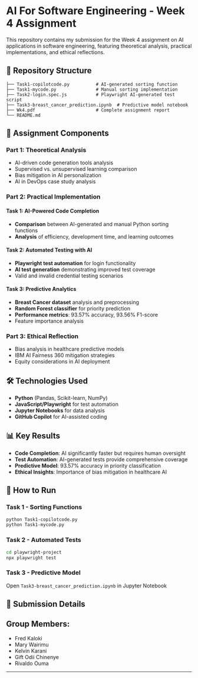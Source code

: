 # AI For Software Engineering - Week 4 Assignment

This repository contains my submission for the Week 4 assignment on AI applications in software engineering, featuring theoretical analysis, practical implementations, and ethical reflections.

## 📁 Repository Structure

```
├── Task1-copilotcode.py          # AI-generated sorting function
├── Task1-mycode.py               # Manual sorting implementation  
├── Task2-login.spec.js           # Playwright AI-generated test script
├── Task3-breast_cancer_prediction.ipynb  # Predictive model notebook
├── Wk4.pdf                       # Complete assignment report
└── README.md                     
```

## 🎯 Assignment Components

### Part 1: Theoretical Analysis
- AI-driven code generation tools analysis
- Supervised vs. unsupervised learning comparison
- Bias mitigation in AI personalization
- AI in DevOps case study analysis

### Part 2: Practical Implementation

#### Task 1: AI-Powered Code Completion
- **Comparison** between AI-generated and manual Python sorting functions
- **Analysis** of efficiency, development time, and learning outcomes

#### Task 2: Automated Testing with AI  
- **Playwright test automation** for login functionality
- **AI test generation** demonstrating improved test coverage
- Valid and invalid credential testing scenarios

#### Task 3: Predictive Analytics
- **Breast Cancer dataset** analysis and preprocessing
- **Random Forest classifier** for priority prediction
- **Performance metrics**: 93.57% accuracy, 93.56% F1-score
- Feature importance analysis

### Part 3: Ethical Reflection
- Bias analysis in healthcare predictive models
- IBM AI Fairness 360 mitigation strategies
- Equity considerations in AI deployment

## 🛠️ Technologies Used

- **Python** (Pandas, Scikit-learn, NumPy)
- **JavaScript/Playwright** for test automation
- **Jupyter Notebooks** for data analysis
- **GitHub Copilot** for AI-assisted coding

## 📊 Key Results

- **Code Completion**: AI significantly faster but requires human oversight
- **Test Automation**: AI-generated tests provide comprehensive coverage
- **Predictive Model**: 93.57% accuracy in priority classification
- **Ethical Insights**: Importance of bias mitigation in healthcare AI

## 🚀 How to Run

### Task 1 - Sorting Functions
```bash
python Task1-copilotcode.py
python Task1-mycode.py
```

### Task 2 - Automated Tests
```bash
cd playwright-project
npx playwright test
```

### Task 3 - Predictive Model
Open `Task3-breast_cancer_prediction.ipynb` in Jupyter Notebook

## 📝 Submission Details

## Group Members: 
- Fred Kaloki
- Mary Wairimu
- Kelvin Karani
- Gift Odii Chinenye
- Rivaldo Ouma
---
